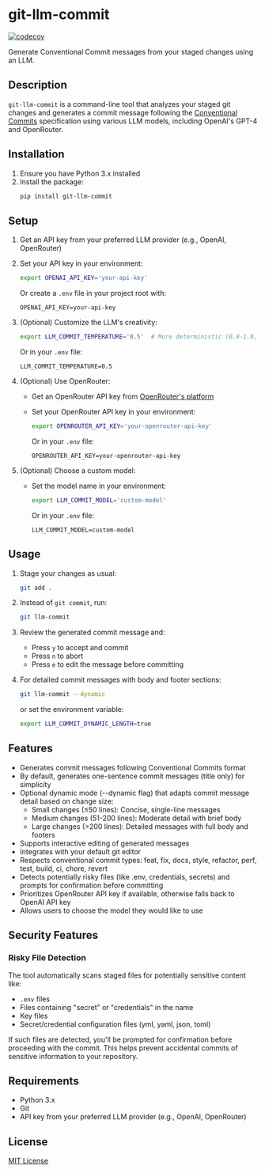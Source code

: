 # git-llm-commit

[![codecov](https://codecov.io/github/syntax-sherlock/git-llm-commit/graph/badge.svg?token=YZECGT1JIF)](https://codecov.io/github/syntax-sherlock/git-llm-commit)

Generate Conventional Commit messages from your staged changes using an LLM.

## Description

`git-llm-commit` is a command-line tool that analyzes your staged git changes and generates a commit message following the [Conventional Commits](https://www.conventionalcommits.org/) specification using various LLM models, including OpenAI's GPT-4 and OpenRouter.

## Installation

1. Ensure you have Python 3.x installed
2. Install the package:
   ```bash
   pip install git-llm-commit
   ```

## Setup

1. Get an API key from your preferred LLM provider (e.g., OpenAI, OpenRouter)
2. Set your API key in your environment:

   ```bash
   export OPENAI_API_KEY='your-api-key'
   ```

   Or create a `.env` file in your project root with:

   ```
   OPENAI_API_KEY=your-api-key
   ```

3. (Optional) Customize the LLM's creativity:

   ```bash
   export LLM_COMMIT_TEMPERATURE='0.5'  # More deterministic (0.0-1.0, default: 0.7)
   ```

   Or in your `.env` file:

   ```
   LLM_COMMIT_TEMPERATURE=0.5
   ```

4. (Optional) Use OpenRouter:

   - Get an OpenRouter API key from [OpenRouter's platform](https://openrouter.ai/)
   - Set your OpenRouter API key in your environment:

     ```bash
     export OPENROUTER_API_KEY='your-openrouter-api-key'
     ```

     Or in your `.env` file:

     ```
     OPENROUTER_API_KEY=your-openrouter-api-key
     ```

5. (Optional) Choose a custom model:

   - Set the model name in your environment:

     ```bash
     export LLM_COMMIT_MODEL='custom-model'
     ```

     Or in your `.env` file:

     ```
     LLM_COMMIT_MODEL=custom-model
     ```

## Usage

1. Stage your changes as usual:

   ```bash
   git add .
   ```

2. Instead of `git commit`, run:

   ```bash
   git llm-commit
   ```

3. Review the generated commit message and:

   - Press `y` to accept and commit
   - Press `n` to abort
   - Press `e` to edit the message before committing

4. For detailed commit messages with body and footer sections:

   ```bash
   git llm-commit --dynamic
   ```

   or set the environment variable:

   ```bash
   export LLM_COMMIT_DYNAMIC_LENGTH=true
   ```

## Features

- Generates commit messages following Conventional Commits format
- By default, generates one-sentence commit messages (title only) for simplicity
- Optional dynamic mode (--dynamic flag) that adapts commit message detail based on change size:
  - Small changes (≤50 lines): Concise, single-line messages
  - Medium changes (51-200 lines): Moderate detail with brief body
  - Large changes (>200 lines): Detailed messages with full body and footers
- Supports interactive editing of generated messages
- Integrates with your default git editor
- Respects conventional commit types: feat, fix, docs, style, refactor, perf, test, build, ci, chore, revert
- Detects potentially risky files (like .env, credentials, secrets) and prompts for confirmation before committing
- Prioritizes OpenRouter API key if available, otherwise falls back to OpenAI API key
- Allows users to choose the model they would like to use

## Security Features

### Risky File Detection

The tool automatically scans staged files for potentially sensitive content like:

- `.env` files
- Files containing "secret" or "credentials" in the name
- Key files
- Secret/credential configuration files (yml, yaml, json, toml)

If such files are detected, you'll be prompted for confirmation before proceeding with the commit. This helps prevent accidental commits of sensitive information to your repository.

## Requirements

- Python 3.x
- Git
- API key from your preferred LLM provider (e.g., OpenAI, OpenRouter)

## License

[MIT License](LICENSE)

